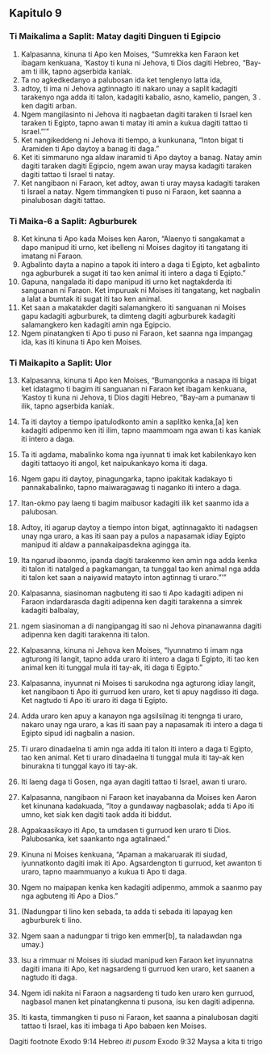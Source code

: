 Kapitulo 9
----------

### Ti Maikalima a Saplit: Matay dagiti Dinguen ti Egipcio

1. Kalpasanna, kinuna ti Apo ken Moises, “Sumrekka ken Faraon ket ibagam kenkuana, ‘Kastoy ti kuna ni Jehova, ti Dios dagiti Hebreo, “Bay-am ti ilik, tapno agserbida kaniak.
2. Ta no agkedkedanyo a palubosan ida ket tenglenyo latta ida,
3. adtoy, ti ima ni Jehova agtinnagto iti nakaro unay a saplit kadagiti tarakenyo nga adda iti talon, kadagiti kabalio, asno, kamelio, pangen, 3 . ken dagiti arban.
4. Ngem mangilasinto ni Jehova iti nagbaetan dagiti taraken ti Israel ken taraken ti Egipto, tapno awan ti matay iti amin a kukua dagiti tattao ti Israel.”’”
5. Ket nangikeddeng ni Jehova iti tiempo, a kunkunana, “Inton bigat ti Aramiden ti Apo daytoy a banag iti daga.”
6. Ket iti simmaruno nga aldaw inaramid ti Apo daytoy a banag. Natay amin dagiti taraken dagiti Egipcio, ngem awan uray maysa kadagiti taraken dagiti tattao ti Israel ti natay.
7. Ket nangibaon ni Faraon, ket adtoy, awan ti uray maysa kadagiti taraken ti Israel a natay. Ngem timmangken ti puso ni Faraon, ket saanna a pinalubosan dagiti tattao.

### Ti Maika-6 a Saplit: Agburburek

8. Ket kinuna ti Apo kada Moises ken Aaron, “Alaenyo ti sangakamat a dapo manipud iti urno, ket ibelleng ni Moises dagitoy iti tangatang iti imatang ni Faraon.
9. Agbalinto dayta a napino a tapok iti intero a daga ti Egipto, ket agbalinto nga agburburek a sugat iti tao ken animal iti intero a daga ti Egipto.”
10. Gapuna, nangalada iti dapo manipud iti urno ket nagtakderda iti sanguanan ni Faraon. Ket impuruak ni Moises iti tangatang, ket nagbalin a lalat a bumtak iti sugat iti tao ken animal.
11. Ket saan a makatakder dagiti salamangkero iti sanguanan ni Moises gapu kadagiti agburburek, ta dimteng dagiti agburburek kadagiti salamangkero ken kadagiti amin nga Egipcio.
12. Ngem pinatangken ti Apo ti puso ni Faraon, ket saanna nga impangag ida, kas iti kinuna ti Apo ken Moises.

### Ti Maikapito a Saplit: Ulor

13. Kalpasanna, kinuna ti Apo ken Moises, “Bumangonka a nasapa iti bigat ket idatagmo ti bagim iti sanguanan ni Faraon ket ibagam kenkuana, ‘Kastoy ti kuna ni Jehova, ti Dios dagiti Hebreo, “Bay-am a pumanaw ti ilik, tapno agserbida kaniak.
14. Ta iti daytoy a tiempo ipatulodkonto amin a saplitko kenka,[a] ken kadagiti adipenmo ken iti ilim, tapno maammoam nga awan ti kas kaniak iti intero a daga.
15. Ta iti agdama, mabalinko koma nga iyunnat ti imak ket kabilenkayo ken dagiti tattaoyo iti angol, ket naipukankayo koma iti daga.
16. Ngem gapu iti daytoy, pinagungarka, tapno ipakitak kadakayo ti pannakabalinko, tapno maiwaragawag ti naganko iti intero a daga.
17. Itan-okmo pay laeng ti bagim maibusor kadagiti ilik ket saanmo ida a palubosan.
18. Adtoy, iti agarup daytoy a tiempo inton bigat, agtinnagakto iti nadagsen unay nga uraro, a kas iti saan pay a pulos a napasamak idiay Egipto manipud iti aldaw a pannakaipasdekna agingga ita.
19. Ita ngarud ibaonmo, ipanda dagiti tarakenmo ken amin nga adda kenka iti talon iti natalged a pagkamangan, ta tunggal tao ken animal nga adda iti talon ket saan a naiyawid matayto inton agtinnag ti uraro.”’”
20. Kalpasanna, siasinoman nagbuteng iti sao ti Apo kadagiti adipen ni Faraon indardarasda dagiti adipenna ken dagiti tarakenna a simrek kadagiti balbalay,
21. ngem siasinoman a di nangipangag iti sao ni Jehova pinanawanna dagiti adipenna ken dagiti tarakenna iti talon.

22. Kalpasanna, kinuna ni Jehova ken Moises, “Iyunnatmo ti imam nga agturong iti langit, tapno adda uraro iti intero a daga ti Egipto, iti tao ken animal ken iti tunggal mula iti tay-ak, iti daga ti Egipto.”
23. Kalpasanna, inyunnat ni Moises ti sarukodna nga agturong idiay langit, ket nangibaon ti Apo iti gurruod ken uraro, ket ti apuy nagdisso iti daga. Ket nagtudo ti Apo iti uraro iti daga ti Egipto.
24. Adda uraro ken apuy a kanayon nga agsilsilnag iti tengnga ti uraro, nakaro unay nga uraro, a kas iti saan pay a napasamak iti intero a daga ti Egipto sipud idi nagbalin a nasion.
25. Ti uraro dinadaelna ti amin nga adda iti talon iti intero a daga ti Egipto, tao ken animal. Ket ti uraro dinadaelna ti tunggal mula iti tay-ak ken binurakna ti tunggal kayo iti tay-ak.
26. Iti laeng daga ti Gosen, nga ayan dagiti tattao ti Israel, awan ti uraro.

27. Kalpasanna, nangibaon ni Faraon ket inayabanna da Moises ken Aaron ket kinunana kadakuada, “Itoy a gundaway nagbasolak; adda ti Apo iti umno, ket siak ken dagiti taok adda iti biddut.
28. Agpakaasikayo iti Apo, ta umdasen ti gurruod ken uraro ti Dios. Palubosanka, ket saankanto nga agtalinaed.”
29. Kinuna ni Moises kenkuana, “Apaman a makaruarak iti siudad, iyunnatkonto dagiti imak iti Apo. Agsardengton ti gurruod, ket awanton ti uraro, tapno maammuanyo a kukua ti Apo ti daga.
30. Ngem no maipapan kenka ken kadagiti adipenmo, ammok a saanmo pay nga agbuteng iti Apo a Dios.”
31. (Nadungpar ti lino ken sebada, ta adda ti sebada iti lapayag ken agburburek ti lino.
32. Ngem saan a nadungpar ti trigo ken emmer[b], ta naladawdan nga umay.)
33. Isu a rimmuar ni Moises iti siudad manipud ken Faraon ket inyunnatna dagiti imana iti Apo, ket nagsardeng ti gurruod ken uraro, ket saanen a nagtudo iti daga.
34. Ngem idi nakita ni Faraon a nagsardeng ti tudo ken uraro ken gurruod, nagbasol manen ket pinatangkenna ti pusona, isu ken dagiti adipenna.
35. Iti kasta, timmangken ti puso ni Faraon, ket saanna a pinalubosan dagiti tattao ti Israel, kas iti imbaga ti Apo babaen ken Moises.

Dagiti footnote
Exodo 9:14 Hebreo *iti pusom*
Exodo 9:32 Maysa a kita ti trigo